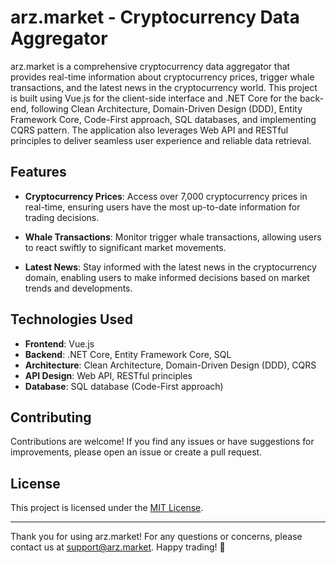 # arz.market - Cryptocurrency Data Aggregator

arz.market is a comprehensive cryptocurrency data aggregator that provides real-time information about cryptocurrency prices, trigger whale transactions, and the latest news in the cryptocurrency world. This project is built using Vue.js for the client-side interface and .NET Core for the back-end, following Clean Architecture, Domain-Driven Design (DDD), Entity Framework Core, Code-First approach, SQL databases, and implementing CQRS pattern. The application also leverages Web API and RESTful principles to deliver seamless user experience and reliable data retrieval.

## Features

- **Cryptocurrency Prices**: Access over 7,000 cryptocurrency prices in real-time, ensuring users have the most up-to-date information for trading decisions.
  
- **Whale Transactions**: Monitor trigger whale transactions, allowing users to react swiftly to significant market movements.
  
- **Latest News**: Stay informed with the latest news in the cryptocurrency domain, enabling users to make informed decisions based on market trends and developments.

## Technologies Used

- **Frontend**: Vue.js
- **Backend**: .NET Core, Entity Framework Core, SQL
- **Architecture**: Clean Architecture, Domain-Driven Design (DDD), CQRS
- **API Design**: Web API, RESTful principles
- **Database**: SQL database (Code-First approach)
  
## Contributing

Contributions are welcome! If you find any issues or have suggestions for improvements, please open an issue or create a pull request.

## License

This project is licensed under the [MIT License](LICENSE).

---

Thank you for using arz.market! For any questions or concerns, please contact us at support@arz.market. Happy trading! 🚀
